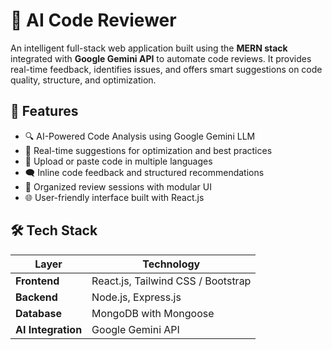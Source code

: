 # 🧠 AI Code Reviewer

An intelligent full-stack web application built using the **MERN stack** integrated with **Google Gemini API** to automate code reviews. It provides real-time feedback, identifies issues, and offers smart suggestions on code quality, structure, and optimization.

## 🚀 Features

- 🔍 AI-Powered Code Analysis using Google Gemini LLM
- 🧠 Real-time suggestions for optimization and best practices
- 📝 Upload or paste code in multiple languages
- 🗨️ Inline code feedback and structured recommendations
- 📁 Organized review sessions with modular UI
- 🌐 User-friendly interface built with React.js


## 🛠️ Tech Stack

| Layer       | Technology        |
|-------------|-------------------|
| **Frontend** | React.js, Tailwind CSS / Bootstrap |
| **Backend**  | Node.js, Express.js |
| **Database** | MongoDB with Mongoose |
| **AI Integration** | Google Gemini API |




